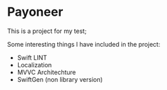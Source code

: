 # Payoneer

This is a project for my test;

Some interesting things I have included in the project:

- Swift LINT
- Localization
- MVVC Architechture
- SwiftGen (non library version)

